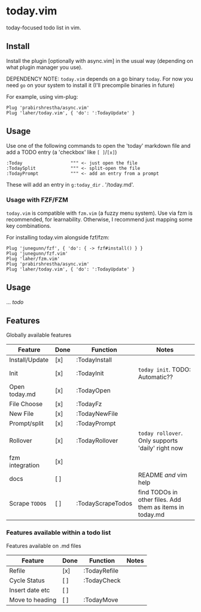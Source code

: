 # today.vim

today-focused todo list in vim.

## Install

Install the plugin [optionally with async.vim] in the usual way (depending on what plugin manager you use).

DEPENDENCY NOTE: `today.vim` depends on a go binary `today`. For now you need `go` on your system to install it (I'll precompile binaries in future)

For example, using vim-plug:

```viml
Plug 'prabirshrestha/async.vim'
Plug 'laher/today.vim', { 'do': ':TodayUpdate' }
```

## Usage

Use one of the following commands to open the 'today' markdown file and add a TODO entry (a 'checkbox' like `[ ]`/`[x]`)

```
:Today                  """ <- just open the file
:TodaySplit             """ <- split-open the file
:TodayPrompt            """ <- add an entry from a prompt 
```

These will add an entry in `g:today_dir` . '/today.md'.


### Usage with FZF/FZM

`today.vim` is compatible with `fzm.vim` (a fuzzy menu system). 
Use via fzm is recommended, for learnability. 
Otherwise, I recommend just mapping some key combinations.

For installing today.vim alongside fzf/fzm:

```viml
Plug 'junegunn/fzf', { 'do': { -> fzf#install() } }
Plug 'junegunn/fzf.vim'
Plug 'laher/fzm.vim'
Plug 'prabirshrestha/async.vim'
Plug 'laher/today.vim', { 'do': ':TodayUpdate' }
```

## Usage 

... _todo_

## Features

Globally available features

| Feature         | Done     | Function       | Notes                 |
|-----------------|----------|----------------|-----------------------|
| Install/Update  | [x]      | :TodayInstall  | |
| Init            | [x]      | :TodayInit     | `today init`. TODO: Automatic?? |
| Open today.md   | [x]      | :TodayOpen     | |
| File Choose     | [x]      | :TodayFz       | |
| New File        | [x]      | :TodayNewFile  | |
| Prompt/split    | [x]      | :TodayPrompt   | |
| Rollover        | [x]      | :TodayRollover | `today rollover`. Only supports 'daily' right now    |
| fzm integration | [x]      |                | |
| docs            | [ ]      |                | README _and_ vim help |
| Scrape `TODO`s  | [ ]      | :TodayScrapeTodos | find TODOs in other files. Add them as items in today.md | 

### Features available within a todo list

Features available on .md files

| Feature         | Done     | Function       | Notes                 |
|-----------------|----------|----------------|-----------------------|
| Refile          | [x]      | :TodayRefile   | |
| Cycle Status    | [ ]      | :TodayCheck    | |
| Insert date etc | [ ]      |                | |
| Move to heading | [ ]      | :TodayMove     | |
